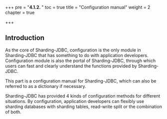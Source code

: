 +++
pre = "<b>4.1.2. </b>"
toc = true
title = "Configuration manual"
weight = 2
chapter = true

+++

## Introduction

As the core of Sharding-JDBC, configuration is the only module in Sharding-JDBC that has something to do with application developers. Configuration module is also the portal of Sharding-JDBC, through which users can fast and clearly understand the functions provided by Sharding-JDBC.

This part is a configuration manual for Sharding-JDBC, which can also be referred to as a dictionary if necessary.

Sharding-JDBC has provided 4 kinds of configuration methods for different situations. By configuration, application developers can flexibly use sharding databases with sharding tables, read-write split or the combination of both.

